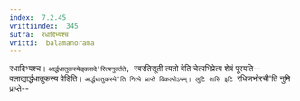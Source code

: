 ```yaml
---
index:  7.2.45
vrittiindex:  345
sutra:  रधादिभ्यश्च
vritti:  balamanorama 
---
```


रधादिभ्यश्च। `आर्द्धधातुकस्येड्वलादे'रित्यनुवर्तते, `स्वरतिसूती'त्यतो वेति चेत्यभिप्रेत्य शेषं पूरयति-- वलाद्यार्द्धधातुकस्य वेडिति। `आर्द्धधातुकस्ये'ति नित्ये प्राप्ते विकल्पोऽयम्। लुटि तासि इटि `रधिजभोरची'ति नुमि प्राप्ते--


